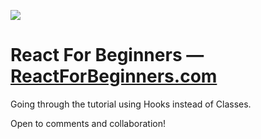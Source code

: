 ![](https://wes.io/dgAQ/content)

# React For Beginners — [ReactForBeginners.com](https://ReactForBeginners.com)

Going through the tutorial using Hooks instead of Classes.

Open to comments and collaboration!
